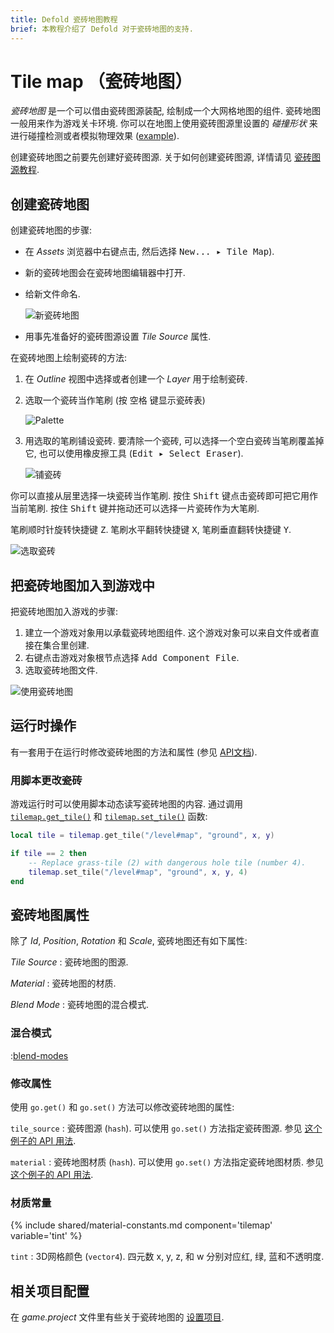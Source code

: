 ```yaml
---
title: Defold 瓷砖地图教程
brief: 本教程介绍了 Defold 对于瓷砖地图的支持.
---
```


# Tile map （瓷砖地图）

*瓷砖地图* 是一个可以借由瓷砖图源装配, 绘制成一个大网格地图的组件. 瓷砖地图一般用来作为游戏关卡环境. 你可以在地图上使用瓷砖图源里设置的 *碰撞形状* 来进行碰撞检测或者模拟物理效果 ([example](/examples/tilemap/collisions/)).

创建瓷砖地图之前要先创建好瓷砖图源. 关于如何创建瓷砖图源, 详情请见 [瓷砖图源教程](/manuals/tilesource).

## 创建瓷砖地图

创建瓷砖地图的步骤:

- 在 *Assets* 浏览器中<kbd>右键点击</kbd>, 然后选择 <kbd>New... ▸ Tile Map</kbd>).
- 新的瓷砖地图会在瓷砖地图编辑器中打开.
- 给新文件命名.

  ![新瓷砖地图](images/tilemap/tilemap.png)

- 用事先准备好的瓷砖图源设置 *Tile Source* 属性.

在瓷砖地图上绘制瓷砖的方法:

1. 在 *Outline* 视图中选择或者创建一个 *Layer* 用于绘制瓷砖.
2. 选取一个瓷砖当作笔刷 (按 <kbd>空格</kbd> 键显示瓷砖表)

   ![Palette](images/tilemap/palette.png)

3. 用选取的笔刷铺设瓷砖. 要清除一个瓷砖, 可以选择一个空白瓷砖当笔刷覆盖掉它, 也可以使用橡皮擦工具 (<kbd>Edit ▸ Select Eraser</kbd>).

   ![铺瓷砖](images/tilemap/paint_tiles.png)

你可以直接从层里选择一块瓷砖当作笔刷. 按住 <kbd>Shift</kbd> 键点击瓷砖即可把它用作当前笔刷. 按住 <kbd>Shift</kbd> 键并拖动还可以选择一片瓷砖作为大笔刷.

笔刷顺时针旋转快捷键 <kbd>Z</kbd>. 笔刷水平翻转快捷键 <kbd>X</kbd>, 笔刷垂直翻转快捷键 <kbd>Y</kbd>.

![选取瓷砖](images/tilemap/pick_tiles.png)

## 把瓷砖地图加入到游戏中

把瓷砖地图加入游戏的步骤:

1. 建立一个游戏对象用以承载瓷砖地图组件. 这个游戏对象可以来自文件或者直接在集合里创建.
2. 右键点击游戏对象根节点选择 <kbd>Add Component File</kbd>.
3. 选取瓷砖地图文件.

![使用瓷砖地图](images/tilemap/use_tilemap.png)

## 运行时操作

有一套用于在运行时修改瓷砖地图的方法和属性 (参见 [API文档](/ref/tilemap/)).

### 用脚本更改瓷砖

游戏运行时可以使用脚本动态读写瓷砖地图的内容. 通过调用 [`tilemap.get_tile()`](/ref/tilemap/#tilemap.get_tile) 和 [`tilemap.set_tile()`](/ref/tilemap/#tilemap.set_tile) 函数:

```lua
local tile = tilemap.get_tile("/level#map", "ground", x, y)

if tile == 2 then
    -- Replace grass-tile (2) with dangerous hole tile (number 4).
    tilemap.set_tile("/level#map", "ground", x, y, 4)
end
```

## 瓷砖地图属性

除了 *Id*, *Position*, *Rotation* 和 *Scale*, 瓷砖地图还有如下属性:

*Tile Source*
: 瓷砖地图的图源.

*Material*
: 瓷砖地图的材质.

*Blend Mode*
: 瓷砖地图的混合模式.

### 混合模式
:[blend-modes](../shared/blend-modes.md)

### 修改属性

使用 `go.get()` 和 `go.set()` 方法可以修改瓷砖地图的属性:

`tile_source`
: 瓷砖图源 (`hash`). 可以使用 `go.set()` 方法指定瓷砖图源. 参见 [这个例子的 API 用法](/ref/tilemap/#tile_source).

`material`
: 瓷砖地图材质 (`hash`). 可以使用 `go.set()` 方法指定瓷砖地图材质. 参见 [这个例子的 API 用法](/ref/tilemap/#material).

### 材质常量

{% include shared/material-constants.md component='tilemap' variable='tint' %}

`tint`
: 3D网格颜色 (`vector4`). 四元数 x, y, z, 和 w 分别对应红, 绿, 蓝和不透明度.

## 相关项目配置

在 *game.project* 文件里有些关于瓷砖地图的 [设置项目](/manuals/project-settings#tilemap).
